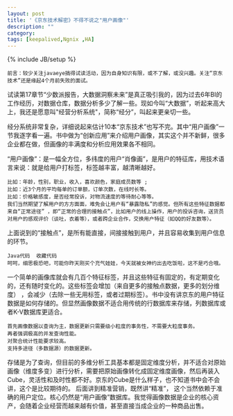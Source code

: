 ```yaml
---
layout: post
title: '《京东技术解密》不得不说之"用户画像"'
description: ""
category: 
tags: [keepalived,Ngnix ,HA]
---
```

{% include JB/setup %}


	前言：较少关注javaeye搞得试读活动，因为自身知识有限，或不了解，或没兴趣。关注“京东技术”还是缘起4个月前失败的面试。

 试读第17章节“少数派报告，大数据洞察未来”是真正吸引我的，因为过去6年BI的工作经历，对数据仓库，数据分析多少了解一些。现如今叫“大数据”，听起来高大上，我还是愿意叫"经营分析系统"，简称“经分”，叫起来更亲切一些。

经分系统非常复杂，详细说起来估计10本“京东技术”也写不完。其中“用户画像”一节我逐字看一遍。书中做为“创新应用”来介绍用户画像，其实这个并不新鲜，很多企业都在做，但画像的丰满度和分析应用效果各不相同。
 
“用户画像”：是一幅全方位，多纬度的用户“肖像画”，是用户的特征库，用技术语言来说：就是给用户打标签，标签越丰富，越清晰越好。
       
	比如：年龄，性别，职业，收入，喜欢颜色，家庭成员数等 ;
	比如：近3个月的平均每单的订单额，订单次数，在线时长等。
	比如：价格敏感度，是否经常投诉，对物流速度的等待耐心等等。
	我们当然期望了解用户的方方面面，难免会让用户有“暴露隐私”的感觉。但所有这些特征数据都来自“正常途径” ，即“正常的合理的接触点”，比如用户的线上操作，用户的投诉咨询，送货员对用户的感观评价（谈吐，衣着等），或者跨企业合作，交换用户特征（如QQ的好友数等）。
	 
上面说到的“接触点”，是所有能直接，间接接触到用户，并且容易收集到用户信息的环节。
        
	Java代码  收藏代码
	呵呵，细思极恐吧，可能你昨天刚买个充气娃娃，今天就被女神约出去吃饭啦，这不是巧合哦。  
  
一个简单的画像库就会有几百个特征标签，并且这些特征有固定的，有定期变化的，还有随时变化的。这些标签会增加（来自更多的接触点数据，更多的划分维度） ，会减少（去除一些无用标签，或者过期标签）。书中没有讲京东的用户特征数据是如何存储的。但显然画像数据不适合用传统的行数据库来存储，列数据库或者K-V数据库更适合。
      
	首先画像数据以查询为主，数据更新只需要级小粒度的事务性，不需要大粒度事务。
	再者强调极高的并发查询性能。
	对聚合统计性能要求较高。
	支持多途径（多数据源）的数据更新。
  
存储是为了查询，但目前的多维分析工具基本都是固定维度分析，并不适合对原始画像（维度多变）进行分析，需要把原始画像转化成固定维度画像，然后再装入Cube，灵活性和及时性都不好。京东的Cube是什么样子，也不知道书中会不会讲，这个是比较期待的。
后面讲到精准营销，既然讲“精准”， 这个当然依赖于准确的用户定位。核心仍然是“用户画像”数据库。我觉得画像数据是企业的核心资产，会随着企业经营而越来越有价值，甚至直接当成企业的一种商品出售。
